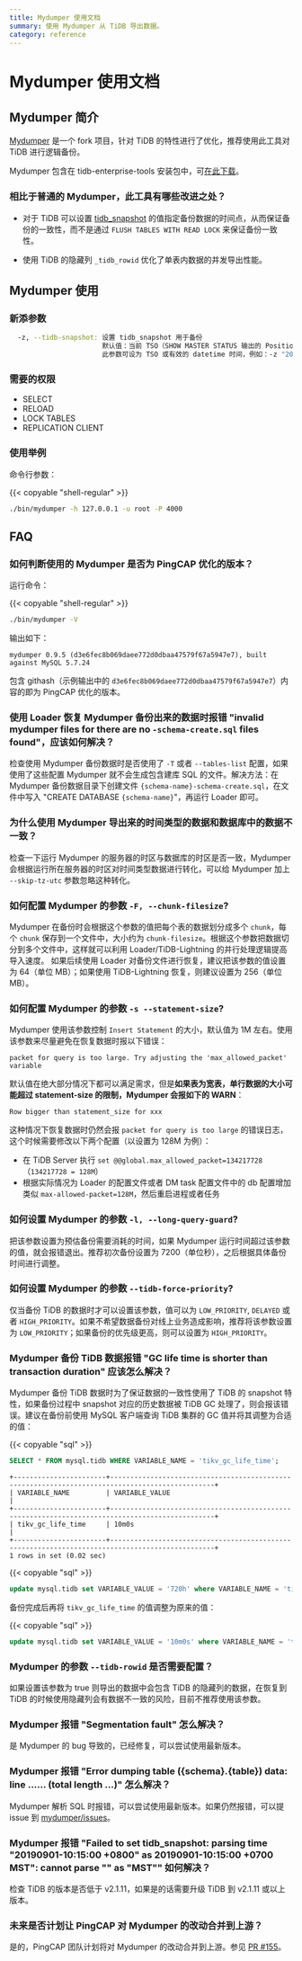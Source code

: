 ```yaml
---
title: Mydumper 使用文档
summary: 使用 Mydumper 从 TiDB 导出数据。
category: reference
---
```


# Mydumper 使用文档

## Mydumper 简介

[Mydumper](https://github.com/pingcap/mydumper) 是一个 fork 项目，针对 TiDB 的特性进行了优化，推荐使用此工具对 TiDB 进行逻辑备份。

Mydumper 包含在 tidb-enterprise-tools 安装包中，可[在此下载](/reference/tools/download.md)。

### 相比于普通的 Mydumper，此工具有哪些改进之处？

+ 对于 TiDB 可以设置 [tidb_snapshot](/how-to/get-started/read-historical-data.md#操作流程) 的值指定备份数据的时间点，从而保证备份的一致性，而不是通过 `FLUSH TABLES WITH READ LOCK` 来保证备份一致性。

+ 使用 TiDB 的隐藏列 `_tidb_rowid` 优化了单表内数据的并发导出性能。

## Mydumper 使用

### 新添参数

```bash
  -z, --tidb-snapshot: 设置 tidb_snapshot 用于备份
                       默认值：当前 TSO（SHOW MASTER STATUS 输出的 Position 字段)
                       此参数可设为 TSO 或有效的 datetime 时间，例如：-z "2016-10-08 16:45:26"
```

### 需要的权限

- SELECT
- RELOAD
- LOCK TABLES
- REPLICATION CLIENT

### 使用举例

命令行参数：

{{< copyable "shell-regular" >}}

```bash
./bin/mydumper -h 127.0.0.1 -u root -P 4000
```

## FAQ

### 如何判断使用的 Mydumper 是否为 PingCAP 优化的版本？

运行命令：

{{< copyable "shell-regular" >}}

```bash
./bin/mydumper -V
```

输出如下：

```
mydumper 0.9.5 (d3e6fec8b069daee772d0dbaa47579f67a5947e7), built against MySQL 5.7.24
```

包含 githash（示例输出中的 `d3e6fec8b069daee772d0dbaa47579f67a5947e7`）内容的即为 PingCAP 优化的版本。

### 使用 Loader 恢复 Mydumper 备份出来的数据时报错 "invalid mydumper files for there are no `-schema-create.sql` files found"，应该如何解决？

检查使用 Mydumper 备份数据时是否使用了 `-T` 或者 `--tables-list` 配置，如果使用了这些配置 Mydumper 就不会生成包含建库 SQL 的文件。解决方法：在 Mydumper 备份数据目录下创建文件 `{schema-name}-schema-create.sql`，在文件中写入 "CREATE DATABASE `{schema-name}`"，再运行 Loader 即可。

### 为什么使用 Mydumper 导出来的时间类型的数据和数据库中的数据不一致？

检查一下运行 Mydumper 的服务器的时区与数据库的时区是否一致，Mydumper 会根据运行所在服务器的时区对时间类型数据进行转化，可以给 Mydumper 加上 `--skip-tz-utc` 参数忽略这种转化。

### 如何配置 Mydumper 的参数 `-F, --chunk-filesize`?

Mydumper 在备份时会根据这个参数的值把每个表的数据划分成多个 `chunk`，每个 `chunk` 保存到一个文件中，大小约为 `chunk-filesize`。根据这个参数把数据切分到多个文件中，这样就可以利用 Loader/TiDB-Lightning 的并行处理逻辑提高导入速度。 如果后续使用 Loader 对备份文件进行恢复，建议把该参数的值设置为 64（单位 MB）；如果使用 TiDB-Lightning 恢复，则建议设置为 256（单位 MB）。

### 如何配置 Mydumper 的参数 `-s --statement-size`?

Mydumper 使用该参数控制 `Insert Statement` 的大小，默认值为 1M 左右。使用该参数来尽量避免在恢复数据时报以下错误：

```log
packet for query is too large. Try adjusting the 'max_allowed_packet' variable
```

默认值在绝大部分情况下都可以满足需求，但是**如果表为宽表，单行数据的大小可能超过 statement-size 的限制，Mydumper 会报如下的 WARN**：

```log
Row bigger than statement_size for xxx
```

这种情况下恢复数据时仍然会报 `packet for query is too large` 的错误日志，这个时候需要修改以下两个配置（以设置为 128M 为例）：

* 在 TiDB Server 执行 `set @@global.max_allowed_packet=134217728`（`134217728 = 128M`）
* 根据实际情况为 Loader 的配置文件或者 DM task 配置文件中的 db 配置增加类似 `max-allowed-packet=128M`，然后重启进程或者任务

### 如何设置 Mydumper 的参数 `-l, --long-query-guard`?

把该参数设置为预估备份需要消耗的时间，如果 Mydumper 运行时间超过该参数的值，就会报错退出。推荐初次备份设置为 7200（单位秒），之后根据具体备份时间进行调整。

### 如何设置 Mydumper 的参数 `--tidb-force-priority`?

仅当备份 TiDB 的数据时才可以设置该参数，值可以为 `LOW_PRIORITY`, `DELAYED` 或者 `HIGH_PRIORITY`。如果不希望数据备份对线上业务造成影响，推荐将该参数设置为 `LOW_PRIORITY`；如果备份的优先级更高，则可以设置为 `HIGH_PRIORITY`。

### Mydumper 备份 TiDB 数据报错 "GC life time is shorter than transaction duration" 应该怎么解决？

Mydumper 备份 TiDB 数据时为了保证数据的一致性使用了 TiDB 的 snapshot 特性，如果备份过程中 snapshot 对应的历史数据被 TiDB GC 处理了，则会报该错误。建议在备份前使用 MySQL 客户端查询 TiDB 集群的 GC 值并将其调整为合适的值：

{{< copyable "sql" >}}

```sql
SELECT * FROM mysql.tidb WHERE VARIABLE_NAME = 'tikv_gc_life_time';
```

```
+-----------------------+------------------------------------------------------------------------------------------------+
| VARIABLE_NAME         | VARIABLE_VALUE                                                                                 |
+-----------------------+------------------------------------------------------------------------------------------------+
| tikv_gc_life_time     | 10m0s                                                                                          |
+-----------------------+------------------------------------------------------------------------------------------------+
1 rows in set (0.02 sec)
```

{{< copyable "sql" >}}

```sql
update mysql.tidb set VARIABLE_VALUE = '720h' where VARIABLE_NAME = 'tikv_gc_life_time';
```

备份完成后再将 `tikv_gc_life_time` 的值调整为原来的值：

{{< copyable "sql" >}}

```sql
update mysql.tidb set VARIABLE_VALUE = '10m0s' where VARIABLE_NAME = 'tikv_gc_life_time';
```

### Mydumper 的参数 `--tidb-rowid` 是否需要配置？

如果设置该参数为 true 则导出的数据中会包含 TiDB 的隐藏列的数据，在恢复到 TiDB 的时候使用隐藏列会有数据不一致的风险，目前不推荐使用该参数。

### Mydumper 报错 "Segmentation fault" 怎么解决？

是 Mydumper 的 bug 导致的，已经修复，可以尝试使用最新版本。

### Mydumper 报错 "Error dumping table ({schema}.{table}) data: line ...... (total length ...)" 怎么解决？

Mydumper 解析 SQL 时报错，可以尝试使用最新版本。如果仍然报错，可以提 issue 到 [mydumper/issues](https://github.com/pingcap/mydumper/issues)。

### Mydumper 报错 "Failed to set tidb_snapshot: parsing time \"20190901-10:15:00 +0800\" as 20190901-10:15:00 +0700 MST\": cannot parse \"\" as \"MST\"" 如何解决？

检查 TiDB 的版本是否低于 v2.1.11，如果是的话需要升级 TiDB 到 v2.1.11 或以上版本。

### 未来是否计划让 PingCAP 对 Mydumper 的改动合并到上游？

是的，PingCAP 团队计划将对 Mydumper 的改动合并到上游。参见 [PR #155](https://github.com/maxbube/mydumper/pull/155)。
